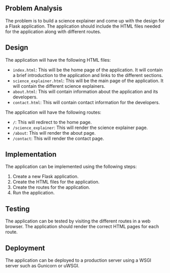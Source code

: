  ## Problem Analysis

The problem is to build a science explainer and come up with the design for a Flask application. The application should include the HTML files needed for the application along with different routes.

## Design

The application will have the following HTML files:

* `index.html`: This will be the home page of the application. It will contain a brief introduction to the application and links to the different sections.
* `science_explainer.html`: This will be the main page of the application. It will contain the different science explainers.
* `about.html`: This will contain information about the application and its developers.
* `contact.html`: This will contain contact information for the developers.

The application will have the following routes:

* `/`: This will redirect to the home page.
* `/science_explainer`: This will render the science explainer page.
* `/about`: This will render the about page.
* `/contact`: This will render the contact page.

## Implementation

The application can be implemented using the following steps:

1. Create a new Flask application.
2. Create the HTML files for the application.
3. Create the routes for the application.
4. Run the application.

## Testing

The application can be tested by visiting the different routes in a web browser. The application should render the correct HTML pages for each route.

## Deployment

The application can be deployed to a production server using a WSGI server such as Gunicorn or uWSGI.